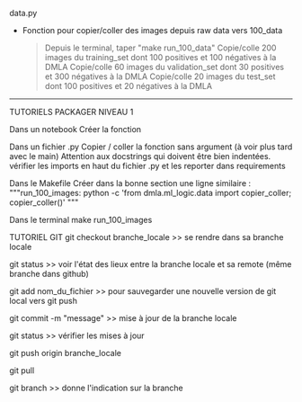 data.py
- Fonction pour copier/coller des images depuis raw data vers 100_data
  > Depuis le terminal, taper "make run_100_data"
  > Copie/colle 200 images du training_set dont 100 positives et 100 négatives à la DMLA
  > Copie/colle 60 images du validation_set dont 30 positives et 300 négatives à la DMLA
  > Copie/colle 20 images du test_set dont 100 positives et 20 négatives à la DMLA





*************************************************************
TUTORIELS
PACKAGER NIVEAU 1

Dans un notebook
Créer la fonction

Dans un fichier .py
Copier / coller la fonction sans argument (à voir plus tard avec le main)
Attention aux docstrings qui doivent être bien indentées.
vérifier les imports en haut du fichier .py et les reporter dans requirements

Dans le Makefile
Créer dans la bonne section une ligne similaire :
"""run_100_images:
	  python -c 'from dmla.ml_logic.data import copier_coller; copier_coller()' """

Dans le terminal
make run_100_images

TUTORIEL GIT
git checkout branche_locale >> se rendre dans sa branche locale

git status >> voir l'état des lieux entre la branche locale et sa remote (même branche dans github)

git add nom_du_fichier >> pour sauvegarder une nouvelle version de git local vers git push

git commit -m "message" >> mise à jour de la branche locale

git status >> vérifier les mises à jour

git push origin branche_locale

git pull

git branch >> donne l'indication sur la branche
